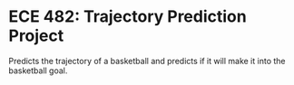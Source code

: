 # ECE 482: Trajectory Prediction Project
Predicts the trajectory of a basketball and predicts if it will make it into the basketball goal.
